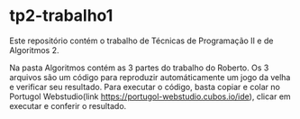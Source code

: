 # tp2-trabalho1
Este repositório contém o trabalho de Técnicas de Programação II e de Algoritmos 2.

Na pasta Algoritmos contém as 3 partes do trabalho do Roberto.
Os 3 arquivos são um código para reproduzir automáticamente um jogo da velha e verificar seu resultado.
Para executar o código, basta copiar e colar no Portugol Webstudio(link https://portugol-webstudio.cubos.io/ide), clicar em executar e conferir o resultado.
